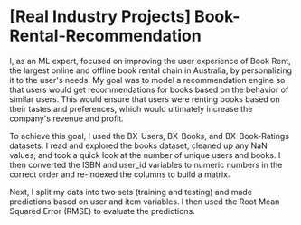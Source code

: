 # [Real Industry Projects] Book-Rental-Recommendation

I, as an ML expert, focused on improving the user experience of Book Rent, the largest online and offline book rental chain in Australia, by personalizing it to the user's needs. My goal was to model a recommendation engine so that users would get recommendations for books based on the behavior of similar users. This would ensure that users were renting books based on their tastes and preferences, which would ultimately increase the company's revenue and profit.

To achieve this goal, I used the BX-Users, BX-Books, and BX-Book-Ratings datasets. I read and explored the books dataset, cleaned up any NaN values, and took a quick look at the number of unique users and books. I then converted the ISBN and user_id variables to numeric numbers in the correct order and re-indexed the columns to build a matrix.

Next, I split my data into two sets (training and testing) and made predictions based on user and item variables. I then used the Root Mean Squared Error (RMSE) to evaluate the predictions.
